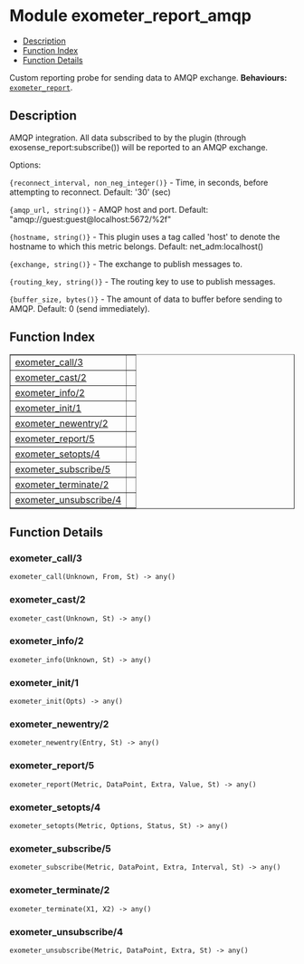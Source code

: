 

# Module exometer_report_amqp #
* [Description](#description)
* [Function Index](#index)
* [Function Details](#functions)


Custom reporting probe for sending data to AMQP exchange.
__Behaviours:__ [`exometer_report`](https://github.com/Feuerlabs/exometer_core/blob/master/doc/exometer_report.md).
<a name="description"></a>

## Description ##



AMQP integration.
All data subscribed to by the plugin (through exosense_report:subscribe())
will be reported to an AMQP exchange.



Options:



`{reconnect_interval, non_neg_integer()}` - Time, in seconds, before
attempting to reconnect. Default: '30' (sec)



`{amqp_url, string()}` - AMQP host and port.
Default: "amqp://guest:guest@localhost:5672/%2f"



`{hostname, string()}` - This plugin uses a tag called 'host' to denote
the hostname to which this metric belongs. Default: net_adm:localhost()



`{exchange, string()}` - The exchange to publish messages to.



`{routing_key, string()}` - The routing key to use to publish messages.


`{buffer_size, bytes()}` - The amount of data to buffer before sending to
AMQP. Default: 0 (send immediately).
<a name="index"></a>

## Function Index ##


<table width="100%" border="1" cellspacing="0" cellpadding="2" summary="function index"><tr><td valign="top"><a href="#exometer_call-3">exometer_call/3</a></td><td></td></tr><tr><td valign="top"><a href="#exometer_cast-2">exometer_cast/2</a></td><td></td></tr><tr><td valign="top"><a href="#exometer_info-2">exometer_info/2</a></td><td></td></tr><tr><td valign="top"><a href="#exometer_init-1">exometer_init/1</a></td><td></td></tr><tr><td valign="top"><a href="#exometer_newentry-2">exometer_newentry/2</a></td><td></td></tr><tr><td valign="top"><a href="#exometer_report-5">exometer_report/5</a></td><td></td></tr><tr><td valign="top"><a href="#exometer_setopts-4">exometer_setopts/4</a></td><td></td></tr><tr><td valign="top"><a href="#exometer_subscribe-5">exometer_subscribe/5</a></td><td></td></tr><tr><td valign="top"><a href="#exometer_terminate-2">exometer_terminate/2</a></td><td></td></tr><tr><td valign="top"><a href="#exometer_unsubscribe-4">exometer_unsubscribe/4</a></td><td></td></tr></table>


<a name="functions"></a>

## Function Details ##

<a name="exometer_call-3"></a>

### exometer_call/3 ###

`exometer_call(Unknown, From, St) -> any()`


<a name="exometer_cast-2"></a>

### exometer_cast/2 ###

`exometer_cast(Unknown, St) -> any()`


<a name="exometer_info-2"></a>

### exometer_info/2 ###

`exometer_info(Unknown, St) -> any()`


<a name="exometer_init-1"></a>

### exometer_init/1 ###

`exometer_init(Opts) -> any()`


<a name="exometer_newentry-2"></a>

### exometer_newentry/2 ###

`exometer_newentry(Entry, St) -> any()`


<a name="exometer_report-5"></a>

### exometer_report/5 ###

`exometer_report(Metric, DataPoint, Extra, Value, St) -> any()`


<a name="exometer_setopts-4"></a>

### exometer_setopts/4 ###

`exometer_setopts(Metric, Options, Status, St) -> any()`


<a name="exometer_subscribe-5"></a>

### exometer_subscribe/5 ###

`exometer_subscribe(Metric, DataPoint, Extra, Interval, St) -> any()`


<a name="exometer_terminate-2"></a>

### exometer_terminate/2 ###

`exometer_terminate(X1, X2) -> any()`


<a name="exometer_unsubscribe-4"></a>

### exometer_unsubscribe/4 ###

`exometer_unsubscribe(Metric, DataPoint, Extra, St) -> any()`


